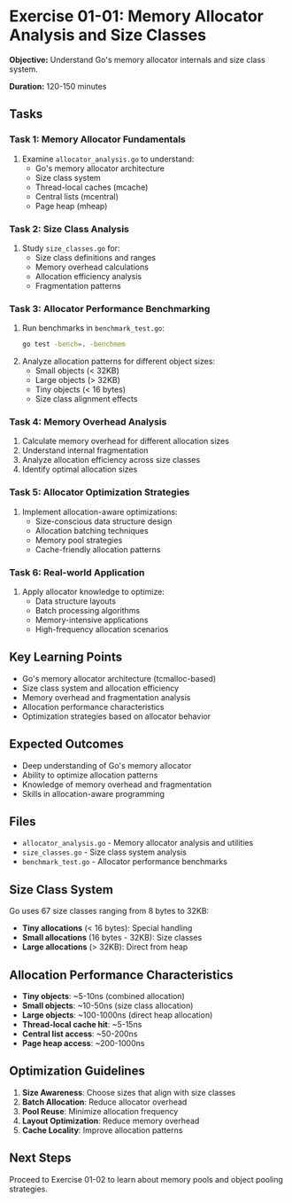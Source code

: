 # Exercise 01-01: Memory Allocator Analysis and Size Classes

**Objective:** Understand Go's memory allocator internals and size class system.

**Duration:** 120-150 minutes

## Tasks

### Task 1: Memory Allocator Fundamentals
1. Examine `allocator_analysis.go` to understand:
   - Go's memory allocator architecture
   - Size class system
   - Thread-local caches (mcache)
   - Central lists (mcentral)
   - Page heap (mheap)

### Task 2: Size Class Analysis
1. Study `size_classes.go` for:
   - Size class definitions and ranges
   - Memory overhead calculations
   - Allocation efficiency analysis
   - Fragmentation patterns

### Task 3: Allocator Performance Benchmarking
1. Run benchmarks in `benchmark_test.go`:
   ```bash
   go test -bench=. -benchmem
   ```
2. Analyze allocation patterns for different object sizes:
   - Small objects (< 32KB)
   - Large objects (> 32KB)
   - Tiny objects (< 16 bytes)
   - Size class alignment effects

### Task 4: Memory Overhead Analysis
1. Calculate memory overhead for different allocation sizes
2. Understand internal fragmentation
3. Analyze allocation efficiency across size classes
4. Identify optimal allocation sizes

### Task 5: Allocator Optimization Strategies
1. Implement allocation-aware optimizations:
   - Size-conscious data structure design
   - Allocation batching techniques
   - Memory pool strategies
   - Cache-friendly allocation patterns

### Task 6: Real-world Application
1. Apply allocator knowledge to optimize:
   - Data structure layouts
   - Batch processing algorithms
   - Memory-intensive applications
   - High-frequency allocation scenarios

## Key Learning Points
- Go's memory allocator architecture (tcmalloc-based)
- Size class system and allocation efficiency
- Memory overhead and fragmentation analysis
- Allocation performance characteristics
- Optimization strategies based on allocator behavior

## Expected Outcomes
- Deep understanding of Go's memory allocator
- Ability to optimize allocation patterns
- Knowledge of memory overhead and fragmentation
- Skills in allocation-aware programming

## Files
- `allocator_analysis.go` - Memory allocator analysis and utilities
- `size_classes.go` - Size class system analysis
- `benchmark_test.go` - Allocator performance benchmarks

## Size Class System
Go uses 67 size classes ranging from 8 bytes to 32KB:
- **Tiny allocations** (< 16 bytes): Special handling
- **Small allocations** (16 bytes - 32KB): Size classes
- **Large allocations** (> 32KB): Direct from heap

## Allocation Performance Characteristics
- **Tiny objects**: ~5-10ns (combined allocation)
- **Small objects**: ~10-50ns (size class allocation)
- **Large objects**: ~100-1000ns (direct heap allocation)
- **Thread-local cache hit**: ~5-15ns
- **Central list access**: ~50-200ns
- **Page heap access**: ~200-1000ns

## Optimization Guidelines
1. **Size Awareness**: Choose sizes that align with size classes
2. **Batch Allocation**: Reduce allocator overhead
3. **Pool Reuse**: Minimize allocation frequency
4. **Layout Optimization**: Reduce memory overhead
5. **Cache Locality**: Improve allocation patterns

## Next Steps
Proceed to Exercise 01-02 to learn about memory pools and object pooling strategies.